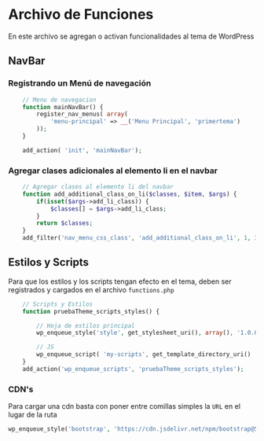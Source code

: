# Archivo de Funciones

En este archivo se agregan o activan funcionalidades al tema de WordPress

## NavBar

### Registrando un Menú de navegación

```php
    // Menu de navegacion
    function mainNavBar() {
        register_nav_menus( array(
            'menu-principal' => __('Menu Principal', 'primertema')
        ));
    }

    add_action( 'init', 'mainNavBar');
```

### Agregar clases adicionales al elemento li en el navbar

```php
    // Agregar clases al elemento li del navbar
    function add_additional_class_on_li($classes, $item, $args) {
        if(isset($args->add_li_class)) {
            $classes[] = $args->add_li_class;
        }
        return $classes;
    }
    add_filter('nav_menu_css_class', 'add_additional_class_on_li', 1, 3);
```

## Estilos y Scripts

Para que los estilos y los scripts tengan efecto en el tema, deben ser registrados y cargados en el archivo `functions.php`

```php
    // Scripts y Estilos
    function pruebaTheme_scripts_styles() {

        // Hoja de estilos principal
        wp_enqueue_style('style', get_stylesheet_uri(), array(), '1.0.0');

        // JS
        wp_enqueue_script( 'my-scripts', get_template_directory_uri() . '/js/scripts.min.js', array( 'jquery' ), '', true );
    }
    add_action('wp_enqueue_scripts', 'pruebaTheme_scripts_styles');
```

### CDN's

Para cargar una cdn basta con poner entre comillas simples la `URL` en el lugar de la ruta

```php
wp_enqueue_style('bootstrap', 'https://cdn.jsdelivr.net/npm/bootstrap@5.1.3/dist/css/bootstrap.min.css', array(), '1.0.0');
```
